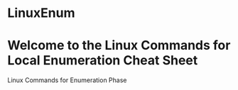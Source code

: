 # LinuxEnum
# Welcome to the Linux Commands for Local Enumeration Cheat Sheet
Linux Commands for Enumeration Phase
